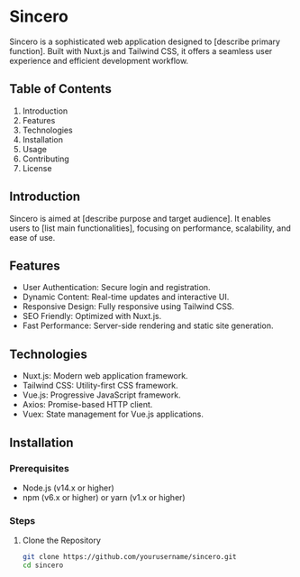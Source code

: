 # Sincero

Sincero is a sophisticated web application designed to [describe primary function]. Built with Nuxt.js and Tailwind CSS, it offers a seamless user experience and efficient development workflow.

## Table of Contents

1. Introduction
2. Features
3. Technologies
4. Installation
5. Usage
6. Contributing
7. License

## Introduction

Sincero is aimed at [describe purpose and target audience]. It enables users to [list main functionalities], focusing on performance, scalability, and ease of use.

## Features

- User Authentication: Secure login and registration.
- Dynamic Content: Real-time updates and interactive UI.
- Responsive Design: Fully responsive using Tailwind CSS.
- SEO Friendly: Optimized with Nuxt.js.
- Fast Performance: Server-side rendering and static site generation.

## Technologies

- Nuxt.js: Modern web application framework.
- Tailwind CSS: Utility-first CSS framework.
- Vue.js: Progressive JavaScript framework.
- Axios: Promise-based HTTP client.
- Vuex: State management for Vue.js applications.

## Installation

### Prerequisites

- Node.js (v14.x or higher)
- npm (v6.x or higher) or yarn (v1.x or higher)

### Steps

1. Clone the Repository

   ```bash
   git clone https://github.com/yourusername/sincero.git
   cd sincero
